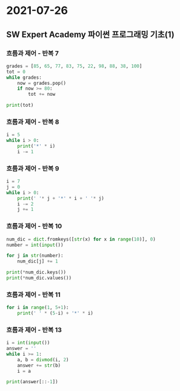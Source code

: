 # 2021-07-26



## SW Expert Academy 파이썬 프로그래밍 기초(1)



### 흐름과 제어 - 반복 7

```python
grades = [85, 65, 77, 83, 75, 22, 98, 88, 38, 100]
tot = 0
while grades:
    now = grades.pop()
    if now >= 80:
        tot += now 

print(tot)
```





### 흐름과 제어 - 반복 8

```python
i = 5
while i > 0:
    print('*' * i)
    i -= 1
```





### 흐름과 제어 - 반복 9

```python
i = 7
j = 0
while i > 0:
    print(' '* j + '*' * i + ' '* j)
    i -= 2
    j += 1
```





### 흐름과 제어 - 반복 10

```python
num_dic = dict.fromkeys([str(x) for x in range(10)], 0)
number = int(input())

for j in str(number):
    num_dic[j] += 1

print(*num_dic.keys())
print(*num_dic.values())
```





### 흐름과 제어 - 반복 11

```python
for i in range(1, 5+1):
    print(' ' * (5-i) + '*' * i)
```





### 흐름과 제어 - 반복 13

```python
i = int(input())
answer = ''
while i >= 1:
    a, b = divmod(i, 2)
    answer += str(b)
    i = a

print(answer[::-1])
```
